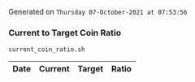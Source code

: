 Generated on `Thursday 07-October-2021 at 07:53:56`

### Current to Target Coin Ratio
`current_coin_ratio.sh`

Date|Current|Target|Ratio
---|---|---|---
